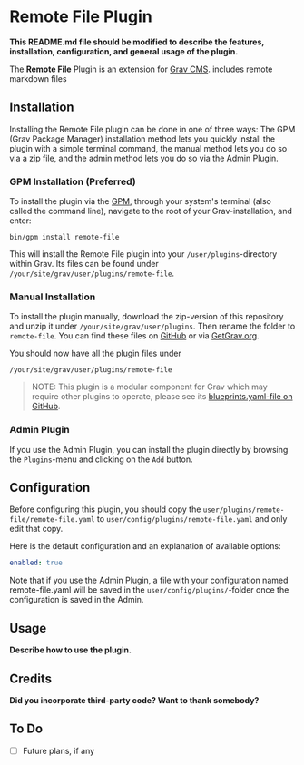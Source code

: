 # Remote File Plugin

**This README.md file should be modified to describe the features, installation, configuration, and general usage of the plugin.**

The **Remote File** Plugin is an extension for [Grav CMS](http://github.com/getgrav/grav). includes remote markdown files

## Installation

Installing the Remote File plugin can be done in one of three ways: The GPM (Grav Package Manager) installation method lets you quickly install the plugin with a simple terminal command, the manual method lets you do so via a zip file, and the admin method lets you do so via the Admin Plugin.

### GPM Installation (Preferred)

To install the plugin via the [GPM](http://learn.getgrav.org/advanced/grav-gpm), through your system's terminal (also called the command line), navigate to the root of your Grav-installation, and enter:

    bin/gpm install remote-file

This will install the Remote File plugin into your `/user/plugins`-directory within Grav. Its files can be found under `/your/site/grav/user/plugins/remote-file`.

### Manual Installation

To install the plugin manually, download the zip-version of this repository and unzip it under `/your/site/grav/user/plugins`. Then rename the folder to `remote-file`. You can find these files on [GitHub](https://github.com//grav-plugin-remote-file) or via [GetGrav.org](http://getgrav.org/downloads/plugins#extras).

You should now have all the plugin files under

    /your/site/grav/user/plugins/remote-file
	
> NOTE: This plugin is a modular component for Grav which may require other plugins to operate, please see its [blueprints.yaml-file on GitHub](https://github.com//grav-plugin-remote-file/blob/master/blueprints.yaml).

### Admin Plugin

If you use the Admin Plugin, you can install the plugin directly by browsing the `Plugins`-menu and clicking on the `Add` button.

## Configuration

Before configuring this plugin, you should copy the `user/plugins/remote-file/remote-file.yaml` to `user/config/plugins/remote-file.yaml` and only edit that copy.

Here is the default configuration and an explanation of available options:

```yaml
enabled: true
```

Note that if you use the Admin Plugin, a file with your configuration named remote-file.yaml will be saved in the `user/config/plugins/`-folder once the configuration is saved in the Admin.

## Usage

**Describe how to use the plugin.**

## Credits

**Did you incorporate third-party code? Want to thank somebody?**

## To Do

- [ ] Future plans, if any

